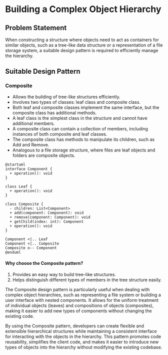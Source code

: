 # Building a Complex Object Hierarchy

## Problem Statement

When constructing a structure where objects need to act as containers for similar objects, such as a tree-like data structure or a representation of a file storage system, a suitable design pattern is required to efficiently manage the hierarchy.

## Suitable Design Pattern

### Composite

* Allows the building of tree-like structures efficiently.
* Involves two types of classes: leaf class and composite class.
* Both leaf and composite classes implement the same interface, but the composite class has additional methods.
* A leaf class is the simplest class in the structure and cannot have additional members.
* A composite class can contain a collection of members, including instances of both composite and leaf classes.
* The composite class has methods to manipulate its children, such as Add and Remove.
* Analogous to a file storage structure, where files are leaf objects and folders are composite objects.

```plantuml
@startuml
interface Component {
  + operation(): void
}

class Leaf {
  + operation(): void
}

class Composite {
  - children: List<Component>
  + add(component: Component): void
  + remove(component: Component): void
  + getChild(index: int): Component
  + operation(): void
}

Component <|.. Leaf
Component <|.. Composite
Composite o-- Component
@enduml
```

#### Why choose the Composite pattern?

1. Provides an easy way to build tree-like structures.
2. Helps distinguish different types of members in the tree structure easily.

The Composite design pattern is particularly useful when dealing with complex object hierarchies, such as representing a file system or building a user interface with nested components. It allows for the uniform treatment of individual objects (leaves) and compositions of objects (composites), making it easier to add new types of components without changing the existing code.

By using the Composite pattern, developers can create flexible and extensible hierarchical structures while maintaining a consistent interface for interacting with the objects in the hierarchy. This pattern promotes code reusability, simplifies the client code, and makes it easier to introduce new types of objects into the hierarchy without modifying the existing codebase.
